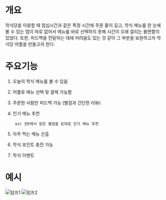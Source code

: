 # 개요
학식당을 이용할 때 점심시간과 같은 특정 시간에 주문 줄이 길고, 학식 메뉴를 한 눈에 볼 수 있는 앱이 따로 없어서 메뉴를 바로 선택하지 못해 시간이 오래 걸리는 불편함이 있었다. 또한, 피드백을 전달하는 데에 어려움도 있는 것 같아 그 부분을 보완하고자 학식당 어플을 만들고자 한다.

# 주요기능

1. 오늘의 학식 메뉴를 볼 수 있음

2. 어플로 메뉴 선택 및 결제 가능함

3. 주문한 사람만 피드백 가능 (별점과 간단한 리뷰)

4. 인기 메뉴 추천

        ex) 3번에서 얻은 별점을 토대로 인기 메뉴 추천

5. 자주 먹는 메뉴 산출

6. 학식 포인트 충전 가능

7. 학식 이벤트


# 예시

![텀프1](https://user-images.githubusercontent.com/56016350/66817799-3e7c7000-ef77-11e9-9003-9b2b4c443a4a.png)
![텀프2](https://user-images.githubusercontent.com/56016350/66817803-3f150680-ef77-11e9-9bfd-e68045603d07.png)

